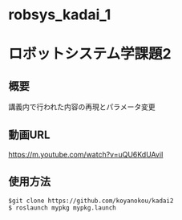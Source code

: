 # robsys_kadai_1
# ロボットシステム学課題2
## 概要
講義内で行われた内容の再現とパラメータ変更

## 動画URL
https://m.youtube.com/watch?v=uQU6KdUAviI

## 使用方法
```
$git clone https://github.com/koyanokou/kadai2
$ roslaunch mypkg mypkg.launch
```
